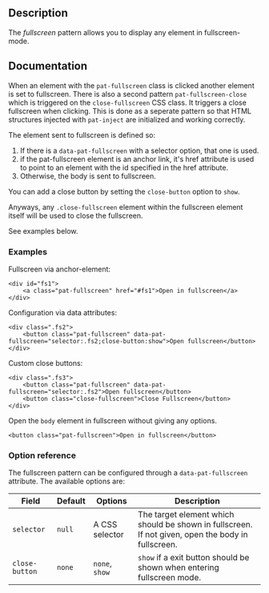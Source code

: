 ## Description

The *fullscreen* pattern allows you to display any element in fullscreen-mode.

## Documentation

When an element with the ``pat-fullscreen`` class is clicked another element is set to fullscreen.
There is also a second pattern ``pat-fullscreen-close`` which is triggered on the ``close-fullscreen`` CSS class.
It triggers a close fullscreen when clicking.
This is done as a seperate pattern so that HTML structures injected with ``pat-inject`` are initialized and working correctly.

The element sent to fullscreen is  defined so:

1) If there is a ``data-pat-fullscreen`` with a selector option, that one is used.
2) if the pat-fullscreen element is an anchor link, it's href attribute is used to point to an element with the id specified in the href attribute.
3) Otherwise, the body is sent to fullscreen.

You can add a close button by setting the ``close-button`` option to ``show``.

Anyways, any ``.close-fullscreen`` element within the fullscreen element itself will be used to close the fullscreen.

See examples below.


### Examples

Fullscreen via anchor-element:

    <div id="fs1">
        <a class="pat-fullscreen" href="#fs1">Open in fullscreen</a>
    </div>

Configuration via data attributes:

    <div class=".fs2">
        <button class="pat-fullscreen" data-pat-fullscreen="selector:.fs2;close-button:show">Open fullscreen</button>
    </div>

Custom close buttons:

    <div class=".fs3">
        <button class="pat-fullscreen" data-pat-fullscreen="selector:.fs2">Open fullscreen</button>
        <button class="close-fullscreen">Close Fullscreen</button>
    </div>

Open the ``body`` element in fullscreen without giving any options.

    <button class="pat-fullscreen">Open in fullscreen</button>


### Option reference

The fullscreen pattern can be configured through a `data-pat-fullscreen` attribute.
The available options are:

| Field | Default | Options | Description |
| ----- | ------- | ----------- | ----------- |
| `selector`   | `null` | A CSS selector | The target element which should be shown in fullscreen. If not given, open the body in fullscreen.
| `close-button` | `none`   | `none`, `show` | `show` if a exit button should be shown when entering fullscreen mode.

